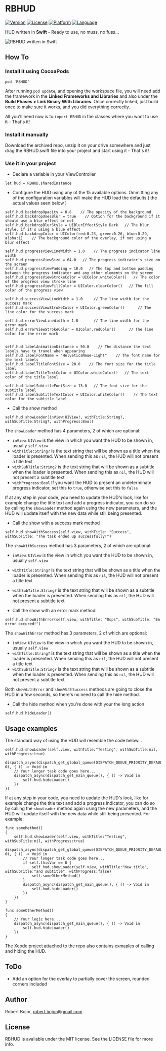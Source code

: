 # RBHUD

[![Version](https://img.shields.io/badge/version-0.0.2-green.svg?style=flat)](http://cocoapods.org/pods/RBHUD)
[![License](https://img.shields.io/badge/license-MIT-blue.svg?style=flat)](http://cocoapods.org/pods/RBHUD)
[![Platform](http://img.shields.io/badge/iOS-8.3%2B-blue.svg?style=flat)]()
[![Language](http://img.shields.io/badge/Swift-2.0-orange.svg?style=flat)]() 

HUD written in **Swift** - Ready to use, no muss, no fuss...

![RBHUD written in Swift](https://github.com/robertBojor/RBHUD/blob/master/hud_gif.gif)

## How To
### Install it using CocoaPods

```
pod 'RBHUD'
```

After running `pod update`, and opening the workspace file, you will need add the framework in the **Linked Frameworks and Libraries** and also under the **Build Phases > Link Binary With Libraries**. Once correctly linked, just build once to make sure it works, and you did everything correctly.

All you'll need now is to `import RBHUD` in the classes where you want to use it - That's it!

### Install it manually
Download the archived repo, unzip it on your drive somewhere and just drag the RBHUD.swift file into your project and start using it - That's it!

### Use it in your project
- Declare a variable in your ViewController
```
let hud = RBHUD.sharedInstance
```
- Configure the HUD using any of the 15 available options. Ommitting any of the configuration variables will make the HUD load the defaults ( the actual values seen below )
```
self.hud.backdropOpacity = 0.8    // The opacity of the background
self.hud.backdropUsesBlur = true    // Option for the background if it should use a blur effect or not
self.hud.backdropBlurStyle = UIBlurEffectStyle.Dark   // The blur style, if it's using a blue effect
self.hud.backdropColor = UIColor(red:0.23, green:0.26, blue:0.29, alpha:1)    // The background color of the overlay, if not using a blur effect

self.hud.progressViewLineWidth = 1.0    // The progress indicator line width
self.hud.progressViewSize = 64.0   // The progress indicator's size on the screen
self.hud.progressViewPadding = 10.0   // The top and bottom padding between the progress indicator and any other elements on the screen
self.hud.progressViewStrokeColor = UIColor.whiteColor()   // The color of the progress view stroke line
self.hud.progressViewFillColor = UIColor.clearColor()   // The fill color of the progress view

self.hud.successViewLineWidth = 1.0     // The line width for the success mark
self.hud.successViewStrokeColor = UIColor.greenColor()      // The line color for the success mark

self.hud.errorViewLineWidth = 1.0       // The line width for the error mark
self.hud.errorViewStrokeColor = UIColor.redColor()      // The line color for the error mark


self.hud.labelAnimationDistance = 50.0    // The distance the text labels have to travel when appearing
self.hud.labelFontName = "HelveticaNeue-Light"    // The font name for the text labels
self.hud.labelTitleFontSize = 20.0    // The font size for the title label
self.hud.labelTitleTextColor = UIColor.whiteColor()   // The text color of the title label

self.hud.labelSubtitleFontSize = 13.0   // The font size for the subtitle label
self.hud.labelSubtitleTextColor = UIColor.whiteColor()    // The text color for the subtitle label
```

- Call the show method
```
self.hud.showLoader(inView:UIView!, withTitle:String?, withSubTitle:String?, withProgress:Bool)
```
The `showLoader` method has 4 parameters, 2 of which are optional:

- `inView:UIView` is the view in which you want the HUD to be shown in, usually `self.view`
- `withTitle:String?` is the text string that will be shown as a title when the loader is presented. When sending this as `nil`, the HUD will not present a title text
- `withSubTitle:String?` is the text string that will be shown as a subtitle when the loader is presented. When sending this as `nil`, the HUD will not present a subtitle text
- `withProgress:Bool` If you want the HUD to present an undeterminate progress indicator, set this to `true`, otherwise set this to `false`

If at any step in your code, you need to update the HUD's look, like for example change the title text and add a progress indicator, you can do so by calling the `showLoader` method again using the new parameters, and the HUD will update itself with the new data while still being presented.

- Call the show with a success mark method
```
self.hud.showWithSuccess(self.view, withTitle: "Success", withSubTitle: "The task ended up successfully!")
```
The `showWithSuccess` method has 3 parameters, 2 of which are optional:

- `inView:UIView` is the view in which you want the HUD to be shown in, usually `self.view`
- `withTitle:String?` is the text string that will be shown as a title when the loader is presented. When sending this as `nil`, the HUD will not present a title text
- `withSubTitle:String?` is the text string that will be shown as a subtitle when the loader is presented. When sending this as `nil`, the HUD will not present a subtitle text

- Call the show with an error mark method
```
self.hud.showWithError(self.view, withTitle: "Oops", withSubTitle: "En error occured!")
```
The `showWithError` method has 3 parameters, 2 of which are optional:

- `inView:UIView` is the view in which you want the HUD to be shown in, usually `self.view`
- `withTitle:String?` is the text string that will be shown as a title when the loader is presented. When sending this as `nil`, the HUD will not present a title text
- `withSubTitle:String?` is the text string that will be shown as a subtitle when the loader is presented. When sending this as `nil`, the HUD will not present a subtitle text

Both `showWithError` and `showWithSuccess` methods are going to close the HUD in a few seconds, so there's no need to call the hide method.

- Call the hide method when you're done with your the long action
```
self.hud.hideLoader()
```

## Usage examples

The standard way of using the HUD will resemble the code below...
```
self.hud.showLoader(self.view, withTitle:"Testing", withSubTitle:nil, withProgress:true)
    dispatch_async(dispatch_get_global_queue(DISPATCH_QUEUE_PRIORITY_DEFAULT, 0), { () -> Void in
    // Your longer task code goes here...
    dispatch_async(dispatch_get_main_queue(), { () -> Void in
        self.hud.hideLoader()
    })
})
```

If at any step in your code, you need to update the HUD's look, like for example change the title text and add a progress indicator, you can do so by calling the `showLoader` method again using the new parameters, and the HUD will update itself with the new data while still being presented. For example:
```
func someMethod()
{
    self.hud.showLoader(self.view, withTitle:"Testing", withSubTitle:nil, withProgress:true)
    dispatch_async(dispatch_get_global_queue(DISPATCH_QUEUE_PRIORITY_DEFAULT, 0), { () -> Void in
        // Your longer task code goes here...
        if self.thisVar == 0 {
            self.hud.showLoader(self.view, withTitle:"New title", withSubTitle:"and subtitle", withProgress:false)
            self.someOtherMethod()
        }
        dispatch_async(dispatch_get_main_queue(), { () -> Void in
            self.hud.hideLoader()
        })
    })
}

func someOtherMethod()
{
    // Your logic here...
    dispatch_async(dispatch_get_main_queue(), { () -> Void in
        self.hud.hideLoader()
    })
}
```

The Xcode project attached to the repo also contains exmaples of calling and hiding the HUD.

## ToDo

- Add an option for the overlay to partially cover the screen, rounded corners included

## Author

Robert Bojor, robert.bojor@gmail.com

## License

RBHUD is available under the MIT license. See the LICENSE file for more info.
